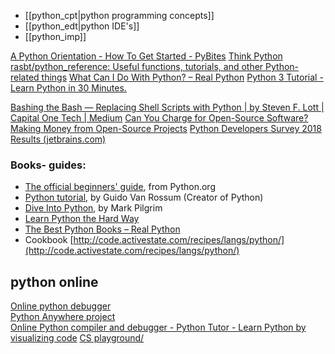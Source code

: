 
- [[python_cpt|python programming concepts]]
- [[python_edt|python IDE's]]
- [[python_imp]]

[A Python Orientation - How To Get Started - PyBites](https://pybit.es/articles/guest-python-orientation/)
[Think Python](http://www.samuelbosch.com/2014/06/think-python.html)
[rasbt/python_reference: Useful functions, tutorials, and other Python-related things](https://github.com/rasbt/python_reference)
[What Can I Do With Python? – Real Python](https://realpython.com/what-can-i-do-with-python/)
[Python 3 Tutorial - Learn Python in 30 Minutes.](https://www.programiz.com/python-programming/tutorial)

[Bashing the Bash — Replacing Shell Scripts with Python | by Steven F. Lott | Capital One Tech | Medium](https://medium.com/capital-one-tech/bashing-the-bash-replacing-shell-scripts-with-python-d8d201bc0989)
[Can You Charge for Open-Source Software? Making Money from Open-Source Projects](https://www.pythonguis.com/faq/charge-for-open-source-software/)
[Python Developers Survey 2018 Results (jetbrains.com)](https://www.jetbrains.com/research/python-developers-survey-2018/#technologies)  


### Books- guides:

- [The official beginners' guide](http://wiki.python.org/moin/BeginnersGuide), from Python.org
- [Python tutorial](http://docs.python.org/tut/), by Guido Van Rossum (Creator of Python)
- [Dive Into Python](http://diveintopython.org/), by Mark Pilgrim
- [Learn Python the Hard Way](https://learnpythonthehardway.org/book/)
- [The Best Python Books – Real Python](https://realpython.com/best-python-books/)
- Cookbook [http://code.activestate.com/recipes/langs/python/](http://code.activestate.com/recipes/langs/python/)  


## python online

[Online python debugger](https://www.onlinegdb.com/online_python_debugger)  
[Python Anywhere project](https://www.pythonanywhere.com/)  
[Online Python compiler and debugger - Python Tutor - Learn Python by visualizing code](https://pythontutor.com/python-debugger.html#mode=edit)
[CS playground/](http://cs-playground-react.surge.sh/)

